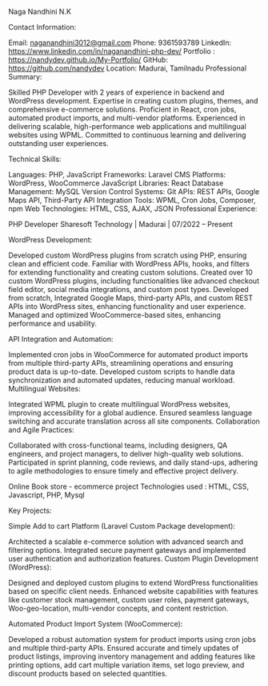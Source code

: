Naga Nandhini N.K

Contact Information:

Email: naganandhini3012@gmail.com
Phone: 9361593789
LinkedIn: https://www.linkedin.com/in/naganandhini-php-dev/
Portfolio : https://nandydev.github.io/My-Portfolio/
GitHub: https://github.com/nandydev
Location: Madurai, Tamilnadu
Professional Summary:

Skilled PHP Developer with 2 years of experience in backend and WordPress development. Expertise in creating custom plugins, themes, and comprehensive e-commerce solutions. Proficient in React, cron jobs, automated product imports, and multi-vendor platforms. Experienced in delivering scalable, high-performance web applications and multilingual websites using WPML. Committed to continuous learning and delivering outstanding user experiences.

Technical Skills:

Languages: PHP, JavaScript
Frameworks: Laravel
CMS Platforms: WordPress, WooCommerce
JavaScript Libraries: React
Database Management: MySQL
Version Control Systems: Git
APIs: REST APIs, Google Maps API, Third-Party API Integration
Tools: WPML, Cron Jobs, Composer, npm
Web Technologies: HTML, CSS, AJAX, JSON
Professional Experience:

PHP Developer
Sharesoft Technology | Madurai | 07/2022 – Present

WordPress Development:

Developed custom WordPress plugins from scratch using PHP, ensuring clean and efficient code.
Familiar with WordPress APIs, hooks, and filters for extending functionality and creating custom solutions.
Created over 10 custom WordPress plugins, including functionalities like advanced checkout field editor, social media integrations, and custom post types.
Developed from scratch, Integrated Google Maps, third-party APIs, and custom REST APIs into WordPress sites, enhancing functionality and user experience.
Managed and optimized WooCommerce-based sites, enhancing performance and usability.

API Integration and Automation:

Implemented cron jobs in WooCommerce for automated product imports from multiple third-party APIs, streamlining operations and ensuring product data is up-to-date.
Developed custom scripts to handle data synchronization and automated updates, reducing manual workload.
Multilingual Websites:

Integrated WPML plugin to create multilingual WordPress websites, improving accessibility for a global audience.
Ensured seamless language switching and accurate translation across all site components.
Collaboration and Agile Practices:

Collaborated with cross-functional teams, including designers, QA engineers, and project managers, to deliver high-quality web solutions.
Participated in sprint planning, code reviews, and daily stand-ups, adhering to agile methodologies to ensure timely and effective project delivery.

Online Book store - ecommerce project
Technologies used : HTML, CSS, Javascript, PHP, Mysql

Key Projects:

Simple Add to cart Platform (Laravel Custom Package development):

Architected a scalable e-commerce solution with advanced search and filtering options.
Integrated secure payment gateways and implemented user authentication and authorization features.
Custom Plugin Development (WordPress):

Designed and deployed custom plugins to extend WordPress functionalities based on specific client needs.
Enhanced website capabilities with features like customer stock management, custom user roles, payment gateways, Woo-geo-location, multi-vendor concepts, and content restriction.

Automated Product Import System (WooCommerce):

Developed a robust automation system for product imports using cron jobs and multiple third-party APIs.
Ensured accurate and timely updates of product listings, improving inventory management and adding features like printing options, add cart multiple variation items, set logo preview, and discount products based on selected quantities.


